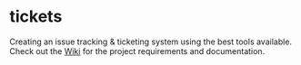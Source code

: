 # tickets
Creating an issue tracking &amp; ticketing system using the best tools available. Check out the [Wiki](https://github.com/stratofax/tickets/wiki) for the project requirements and documentation.
